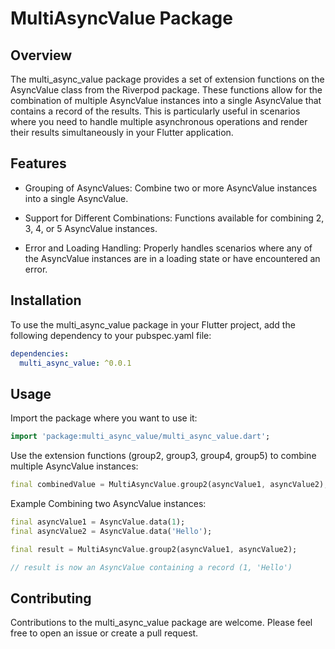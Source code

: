 # MultiAsyncValue Package

## Overview

The multi_async_value package provides a set of extension functions on the AsyncValue class from the Riverpod package. These functions allow for the combination of multiple AsyncValue instances into a single AsyncValue that contains a record of the results. This is particularly useful in scenarios where you need to handle multiple asynchronous operations and render their results simultaneously in your Flutter application.

## Features
- Grouping of AsyncValues: Combine two or more AsyncValue instances into a single AsyncValue.

- Support for Different Combinations: Functions available for combining 2, 3, 4, or 5 AsyncValue instances.

- Error and Loading Handling: Properly handles scenarios where any of the AsyncValue instances are in a loading state or have encountered an error.

## Installation
To use the multi_async_value package in your Flutter project, add the following dependency to your pubspec.yaml file:

```yaml
dependencies:
  multi_async_value: ^0.0.1
```

## Usage
Import the package where you want to use it:

```dart
import 'package:multi_async_value/multi_async_value.dart';
```

Use the extension functions (group2, group3, group4, group5) to combine multiple AsyncValue instances:

```dart
final combinedValue = MultiAsyncValue.group2(asyncValue1, asyncValue2);
```

Example
Combining two AsyncValue instances:

```dart
final asyncValue1 = AsyncValue.data(1);
final asyncValue2 = AsyncValue.data('Hello');

final result = MultiAsyncValue.group2(asyncValue1, asyncValue2);

// result is now an AsyncValue containing a record (1, 'Hello')
```

## Contributing
Contributions to the multi_async_value package are welcome. Please feel free to open an issue or create a pull request.
